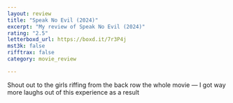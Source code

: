 ```yaml
---
layout: review
title: "Speak No Evil (2024)"
excerpt: "My review of Speak No Evil (2024)"
rating: "2.5"
letterboxd_url: https://boxd.it/7r3P4j
mst3k: false
rifftrax: false
category: movie_review

---
```


Shout out to the girls riffing from the back row the whole movie — I got way more laughs out of this experience as a result
